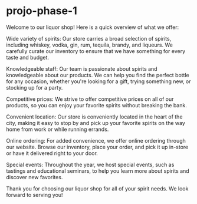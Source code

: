 # projo-phase-1

Welcome to our liquor shop! Here is a quick overview of what we offer:

Wide variety of spirits: Our store carries a broad selection of spirits, including whiskey, vodka, gin, rum, tequila, brandy, and liqueurs. We carefully curate our inventory to ensure that we have something for every taste and budget.

Knowledgeable staff: Our team is passionate about spirits and knowledgeable about our products. We can help you find the perfect bottle for any occasion, whether you're looking for a gift, trying something new, or stocking up for a party.

Competitive prices: We strive to offer competitive prices on all of our products, so you can enjoy your favorite spirits without breaking the bank.

Convenient location: Our store is conveniently located in the heart of the city, making it easy to stop by and pick up your favorite spirits on the way home from work or while running errands.

Online ordering: For added convenience, we offer online ordering through our website. Browse our inventory, place your order, and pick it up in-store or have it delivered right to your door.

Special events: Throughout the year, we host special events, such as tastings and educational seminars, to help you learn more about spirits and discover new favorites.

Thank you for choosing our liquor shop for all of your spirit needs. We look forward to serving you!

